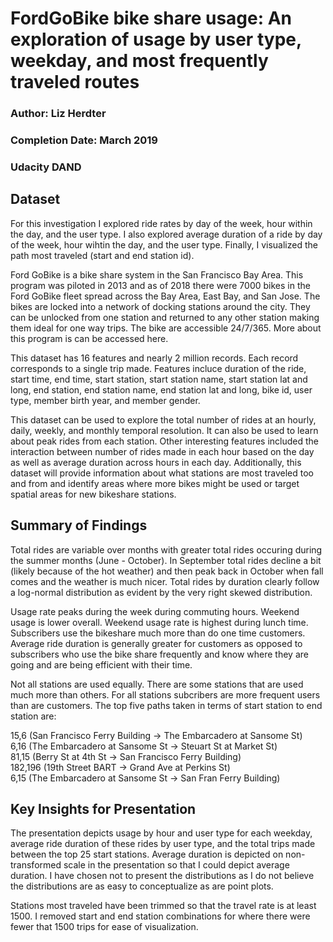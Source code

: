 # FordGoBike bike share usage: An exploration of usage by user type, weekday, and most frequently traveled routes
### Author: Liz Herdter
### Completion Date: March 2019
### Udacity DAND


## Dataset


For this investigation I explored ride rates by day of the week, hour within the day, and the user type. I also explored average duration of a ride by day of the week, hour wihtin the day, and the user type. Finally, I visualized the path most traveled (start and end station id).

Ford GoBike is a bike share system in the San Francisco Bay Area. This program was piloted in 2013 and as of 2018 there were 7000 bikes in the Ford GoBike fleet spread across the Bay Area, East Bay, and San Jose. The bikes are locked into a network of docking stations around the city. They can be unlocked from one station and returned to any other station making them ideal for one way trips. The bike are accessible 24/7/365. More about this program is can be accessed here.

This dataset has 16 features and nearly 2 million records. Each record corresponds to a single trip made. Features incluce duration of the ride, start time, end time, start station, start station name, start station lat and long, end station, end station name, end station lat and long, bike id, user type, member birth year, and member gender.

This dataset can be used to explore the total number of rides at an hourly, daily, weekly, and monthly temporal resolution. It can also be used to learn about peak rides from each station. Other interesting features included the interaction between number of rides made in each hour based on the day as well as average duration across hours in each day. Additionally, this dataset will provide information about what stations are most traveled too and from and identify areas where more bikes might be used or target spatial areas for new bikeshare stations. 


## Summary of Findings

Total rides are variable over months with greater total rides occuring during the summer months (June - October). In September total rides decline a bit (likely because of the hot weather) and then peak back in October when fall comes and the weather is much nicer. Total rides by duration clearly follow a log-normal distribution as evident by the very right skewed distribution.

Usage rate peaks during the week during commuting hours. Weekend usage is lower overall. Weekend usage rate is highest during lunch time. Subscribers use the bikeshare much more than do one time customers. Average ride duration is generally greater for customers as opposed to subscribers who use the bike share frequently and know where they are going and are being efficient with their time. 

Not all stations are used equally. There are some stations that are used much more than others. For all stations subcribers are more frequent users than are customers. The top five paths taken in terms of start station to end station are: 

15,6   (San Francisco Ferry Building -> The Embarcadero at Sansome St)  
6,16   (The Embarcadero at Sansome St -> Steuart St at Market St)    
81,15  (Berry St at 4th St -> San Francisco Ferry Building)    
182,196  (19th Street BART -> Grand Ave at Perkins St)    
6,15   (The Embarcadero at Sansome St -> San Fran Ferry Building) 


## Key Insights for Presentation

The presentation depicts usage by hour and user type for each weekday, average ride duration of these rides by user type, and the total trips made between the top 25 start stations. Average duration is depicted on non-transformed scale in the presentation so that I could depict average duration. I have chosen not to present the distributions as I do not believe the distributions are as easy to conceptualize as are point plots. 

Stations most traveled have been trimmed so that the travel rate is at least 1500. I removed start and end station combinations for where there were fewer that 1500 trips for ease of visualization. 